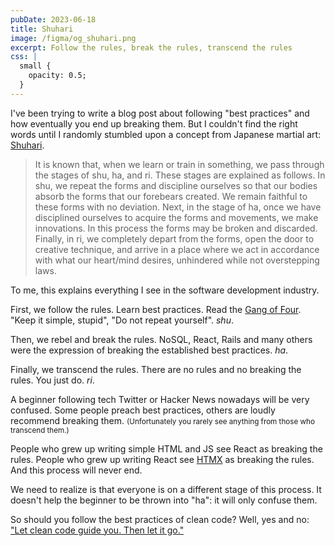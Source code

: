 ```yaml
---
pubDate: 2023-06-18
title: Shuhari
image: /figma/og_shuhari.png
excerpt: Follow the rules, break the rules, transcend the rules
css: |
  small {
    opacity: 0.5;
  }
---
```


I've been trying to write a blog post about following "best practices" and how eventually you end up breaking them. But I couldn't find the right words until I randomly stumbled upon a concept from Japanese martial art: [Shuhari](https://en.wikipedia.org/wiki/Shuhari).

> It is known that, when we learn or train in something, we pass through the stages of shu, ha, and ri. These stages are explained as follows. In shu, we repeat the forms and discipline ourselves so that our bodies absorb the forms that our forebears created. We remain faithful to these forms with no deviation. Next, in the stage of ha, once we have disciplined ourselves to acquire the forms and movements, we make innovations. In this process the forms may be broken and discarded. Finally, in ri, we completely depart from the forms, open the door to creative technique, and arrive in a place where we act in accordance with what our heart/mind desires, unhindered while not overstepping laws.

To me, this explains everything I see in the software development industry.

First, we follow the rules. Learn best practices. Read the [Gang of Four](https://en.wikipedia.org/wiki/Design_Patterns). "Keep it simple, stupid", "Do not repeat yourself". _shu_.

Then, we rebel and break the rules. NoSQL, React, Rails and many others were the expression of breaking the established best practices. _ha_.

Finally, we transcend the rules. There are no rules and no breaking the rules. You just do. _ri_.

A beginner following tech Twitter or Hacker News nowadays will be very confused. Some people preach best practices, others are loudly recommend breaking them. <small>(Unfortunately you rarely see anything from those who transcend them.)</small>

People who grew up writing simple HTML and JS see React as breaking the rules. People who grew up writing React see [HTMX](https://htmx.org/) as breaking the rules. And this process will never end.

We need to realize is that everyone is on a different stage of this process. It doesn't help the beginner to be thrown into "ha": it will only confuse them.

So should you follow the best practices of clean code? Well, yes and no: ["Let clean code guide you. Then let it go."](https://overreacted.io/goodbye-clean-code/)

